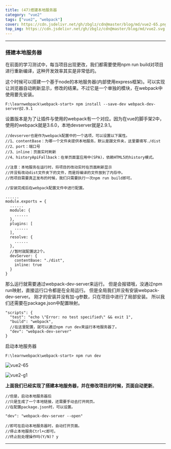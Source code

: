 ```yaml
---
title: (47)搭建本地服务器
category: "vue2"
tags: ["vue2", "webpack"]
cover: https://cdn.jsdelivr.net/gh/zbglz/cdn@master/blog/md/vue2-65.png
top_img: https://cdn.jsdelivr.net/gh/zbglz/cdn@master/blog/md/vue2.svg
---
```


***

### 搭建本地服务器


在前面的学习测试中，每当项目出现更改，我们都需要使用npm run build对项目进行重新编译，这种开发效率其实是非常低的。

这个时候可以搭建一个基于node的本地服务器(内部使用express框架)。可以实现让浏览器自动刷新显示，修改的结果。不过它是一个单独的模块，在webpack中使用要先安装。


    F:\learnwebpack\webpack-start> npm install --save-dev webpack-dev-server@2.9.1


设置版本是为了让插件与使用的webpack有一个对应。因为在vue的脚手架2中，使用的webpack就是3.6.0，本地devserver就是2.9.1。


    //devserver也是作为webpack配置中的一个选项，可以设置以下属性。
    //1、contentBase：为哪一个文件夹提供本地服务，默认是跟文件夹，这里要填写./dist
    //2、port：端口号
    //3、inline：页面实时刷新
    //4、historyApiFallback：在单页面富应用中(SPA)，依赖HTML5的history模式。
    
    //注意：本地服务在运行时，将项目的改动实时在页面刷新显示
    //并没有改动dist文件夹下的文件，而是将编译的文件放到了内存中。
    //而项目需要真正发布的时候，我们只需要执行一次npm run build即可。
    
    //安装完成后在webpack配置文件中进行配置。
    
    ......
    module.exports = {
      ......
      module: {
        ......
      },
      plugins: [
        ......
      ],
      resolve: {
        ......
      },
      //暂时就配置这2个。
      devServer: {
        contentBase: "./dist",
        inline: true
      }
    }


那么运行就需要通过webpack-dev-server来运行。
但是会报错哦，没通过npm run映射，直接运行口令都是在全局运行。
但是全局我们并没有安装webpack-dev-server。
刚才的安装并没有加-g参数，只在项目中进行了局部安装。
所以我们还需要在package.json中配置映射。


    "scripts": {
      "test": "echo \"Error: no test specified\" && exit 1",
      "build": "webpack",
      //在这里配置，就可以通过npm run dev来运行本地服务器了。
      "dev": "webpack-dev-server"
    }


启动本地服务器


    F:\learnwebpack\webpack-start> npm run dev


![vue2-65](https://cdn.jsdelivr.net/gh/zbglz/cdn@master/blog/md/vue2-65.png)

![vue2-g1](https://cdn.jsdelivr.net/gh/zbglz/cdn@master/blog/md/vue2-g1.gif)

**上面我们已经实现了搭建本地服务器，并在修改项目的时候，页面自动更新**。


    //但是，启动本地服务器后
    //只是生成了一个本地链接，还需要手动去打开网页。
    //在配置package.json时，可以设置。
    
    "dev": "webpack-dev-server --open"
    
    //即可在启动本地服务器时，自动打开页面。
    //停止本地服务Ctrl+c即可。
    //终止批处理操作吗(Y/N)? y


***
